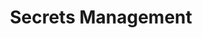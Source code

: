 ---
title: Secrets Management
show_in_lists: true
aliases: ['/security/secrets-management/']
license: '[CC BY-ND 4.0](https://creativecommons.org/licenses/by-nd/4.0)'
published: 2021-06-03
authors: ["Linode"]
contributors: ["Linode"]
---